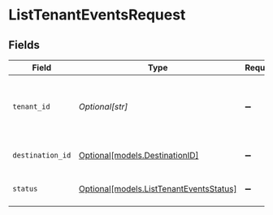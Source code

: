 # ListTenantEventsRequest


## Fields

| Field                                                                          | Type                                                                           | Required                                                                       | Description                                                                    |
| ------------------------------------------------------------------------------ | ------------------------------------------------------------------------------ | ------------------------------------------------------------------------------ | ------------------------------------------------------------------------------ |
| `tenant_id`                                                                    | *Optional[str]*                                                                | :heavy_minus_sign:                                                             | The ID of the tenant. Required when using AdminApiKey authentication.          |
| `destination_id`                                                               | [Optional[models.DestinationID]](../models/destinationid.md)                   | :heavy_minus_sign:                                                             | Filter events by destination ID(s).                                            |
| `status`                                                                       | [Optional[models.ListTenantEventsStatus]](../models/listtenanteventsstatus.md) | :heavy_minus_sign:                                                             | Filter events by delivery status.                                              |